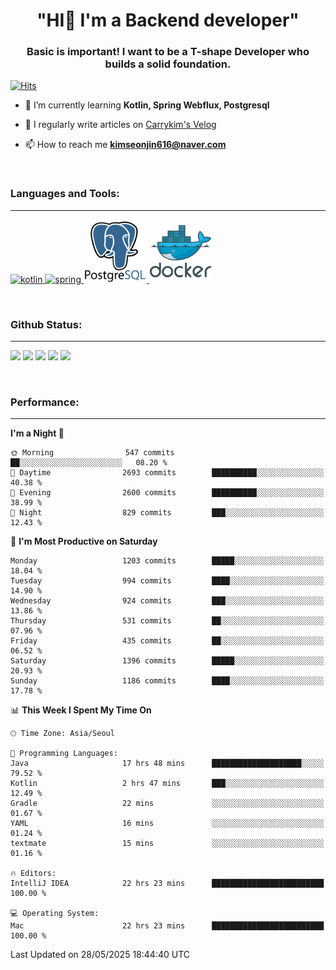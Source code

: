 <h1 align="center">"HI👋 I'm a Backend developer" </h1>
<h3 align="center">Basic is important! I want to be a T-shape Developer who builds a solid foundation.</h3>

[![Hits](https://hits.seeyoufarm.com/api/count/incr/badge.svg?url=https%3A%2F%2Fgithub.com%2Fgimseonjin&count_bg=%2318BFE5&title_bg=%23555555&icon=ko-fi.svg&icon_color=%23E7E7E7&title=hits&edge_flat=false)](https://hits.seeyoufarm.com)

- 🌱 I’m currently learning **Kotlin, Spring Webflux, Postgresql**

- 📝 I regularly write articles on [Carrykim's Velog](https://velog.io/@carrykim)

- 📫 How to reach me **kimseonjin616@naver.com**

<br/>

<h3 align="left">Languages and Tools:</h3>

***

<p align="left"> 
 <a href="https://kotlinlang.org" target="_blank" rel="noreferrer"> <img src="https://www.vectorlogo.zone/logos/kotlinlang/kotlinlang-icon.svg" alt="kotlin" width="20%" height="20%"/> </a>
<a href="https://spring.io/" target="_blank" rel="noreferrer"> <img src="https://www.vectorlogo.zone/logos/springio/springio-icon.svg" alt="spring" width="20%" height="20%"/> </a>
<a href="https://www.postgresql.org" target="_blank" rel="noreferrer"> <img src="https://raw.githubusercontent.com/devicons/devicon/master/icons/postgresql/postgresql-original-wordmark.svg" alt="postgresql" width="20%" height="20%"/> </a>
 <a href="https://www.docker.com/" target="_blank" rel="noreferrer"> <img src="https://raw.githubusercontent.com/devicons/devicon/master/icons/docker/docker-original-wordmark.svg" alt="docker" width="20%" height="20%"/> </a>
 </p>
</p>

<br/>

<h3 align="left">Github Status:</h3>

***

![](http://github-profile-summary-cards.vercel.app/api/cards/profile-details?username=gimseonjin&theme=nord_bright)
![](http://github-profile-summary-cards.vercel.app/api/cards/repos-per-language?username=gimseonjin&theme=nord_bright)
![](http://github-profile-summary-cards.vercel.app/api/cards/most-commit-language?username=gimseonjin&theme=nord_bright)
![](http://github-profile-summary-cards.vercel.app/api/cards/stats?username=gimseonjin&theme=nord_bright)
![](http://github-profile-summary-cards.vercel.app/api/cards/productive-time?username=gimseonjin&theme=nord_bright&utcOffset=8)


<br/>

<h3 align="left">Performance:</h3>

***

<!--START_SECTION:waka-->
**I'm a Night 🦉** 

```text
🌞 Morning                547 commits         ██░░░░░░░░░░░░░░░░░░░░░░░   08.20 % 
🌆 Daytime                2693 commits        ██████████░░░░░░░░░░░░░░░   40.38 % 
🌃 Evening                2600 commits        ██████████░░░░░░░░░░░░░░░   38.99 % 
🌙 Night                  829 commits         ███░░░░░░░░░░░░░░░░░░░░░░   12.43 % 
```
📅 **I'm Most Productive on Saturday** 

```text
Monday                   1203 commits        █████░░░░░░░░░░░░░░░░░░░░   18.04 % 
Tuesday                  994 commits         ████░░░░░░░░░░░░░░░░░░░░░   14.90 % 
Wednesday                924 commits         ███░░░░░░░░░░░░░░░░░░░░░░   13.86 % 
Thursday                 531 commits         ██░░░░░░░░░░░░░░░░░░░░░░░   07.96 % 
Friday                   435 commits         ██░░░░░░░░░░░░░░░░░░░░░░░   06.52 % 
Saturday                 1396 commits        █████░░░░░░░░░░░░░░░░░░░░   20.93 % 
Sunday                   1186 commits        ████░░░░░░░░░░░░░░░░░░░░░   17.78 % 
```


📊 **This Week I Spent My Time On** 

```text
🕑︎ Time Zone: Asia/Seoul

💬 Programming Languages: 
Java                     17 hrs 48 mins      ████████████████████░░░░░   79.52 % 
Kotlin                   2 hrs 47 mins       ███░░░░░░░░░░░░░░░░░░░░░░   12.49 % 
Gradle                   22 mins             ░░░░░░░░░░░░░░░░░░░░░░░░░   01.67 % 
YAML                     16 mins             ░░░░░░░░░░░░░░░░░░░░░░░░░   01.24 % 
textmate                 15 mins             ░░░░░░░░░░░░░░░░░░░░░░░░░   01.16 % 

🔥 Editors: 
IntelliJ IDEA            22 hrs 23 mins      █████████████████████████   100.00 % 

💻 Operating System: 
Mac                      22 hrs 23 mins      █████████████████████████   100.00 % 
```


 Last Updated on 28/05/2025 18:44:40 UTC
<!--END_SECTION:waka-->

<div align="center">
  
